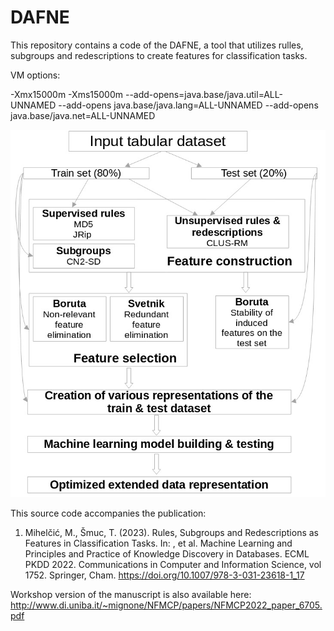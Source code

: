 # DAFNE
This repository contains a code of the DAFNE, a tool that utilizes rulles, subgroups and redescriptions to create features for classification tasks.

VM options: 

-Xmx15000m -Xms15000m  --add-opens=java.base/java.util=ALL-UNNAMED --add-opens java.base/java.lang=ALL-UNNAMED --add-opens java.base/java.net=ALL-UNNAMED

![alt text](https://github.com/matmih/DAFNE/blob/main/DAFNEGit.jpg)

This source code accompanies the publication: 

1. Mihelčić, M., Šmuc, T. (2023). Rules, Subgroups and Redescriptions as Features in Classification Tasks. In: , et al. Machine Learning and Principles and Practice of Knowledge Discovery in Databases. ECML PKDD 2022. Communications in Computer and Information Science, vol 1752. Springer, Cham. https://doi.org/10.1007/978-3-031-23618-1_17

Workshop version of the manuscript is also available here: 
http://www.di.uniba.it/~mignone/NFMCP/papers/NFMCP2022_paper_6705.pdf
